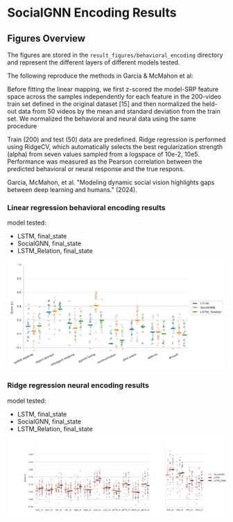 # SocialGNN Encoding Results


## Figures Overview

The figures are stored in the `result_figures/behavioral_encoding` directory and represent the different layers of different models tested. 

The following reproduce the methods in Garcia & McMahon et al:

Before fitting the linear mapping, we first z-scored the model-SRP feature space across the samples
independently for each feature in the 200-video train set defined in the original dataset [15] and then
normalized the held-out data from 50 videos by the mean and standard deviation from the train set.
We normalized the behavioral and neural data using the same procedure

Train (200) and test (50) data are predefined. Ridge regression is performed using RidgeCV, which automatically selects the best regularization strength 
(alpha) from seven values sampled from a logspace of 10e-2, 10e5. Performance was measured as the Pearson correlation between the predicted behavioral or neural response and the true
respons. 

Garcia, McMahon, et al. "Modeling dynamic social vision highlights gaps between deep learning and humans." (2024).



### Linear regression behavioral encoding results

model tested: 
* LSTM, final_state
* SocialGNN, final_state
* LSTM_Relation, final_state

![linear regression behavioral encoding](result_figures/behavioral_encoding/linear_beh_encoding.png)


### Ridge regression neural encoding results
model tested: 
* LSTM, final_state
* SocialGNN, final_state
* LSTM_Relation, final_state

![ridge regression neural encoding](result_figures/neural_encoding/ROI.png)